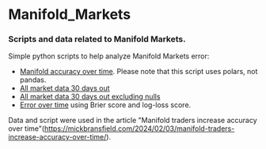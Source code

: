 # Manifold_Markets


### Scripts and data related to Manifold Markets.

Simple python scripts to help analyze Manifold Markets error:
* [Manifold accuracy over time](https://github.com/mickbransfield/Manifold_Markets/blob/main/manifold_accuracy_time.py). Please note that this script uses polars, not pandas.
* [All market data 30 days out](https://github.com/mickbransfield/Manifold_Markets/blob/main/manifold_market_data_time_30to1.zip)
* [All market data 30 days out excluding nulls](https://github.com/mickbransfield/Manifold_Markets/blob/main/manifold_market_data_time_30to1_no_nulls.csv) 
* [Error over time](https://github.com/mickbransfield/Manifold_Markets/blob/main/manifold_market_error_scores_30to1.csv) using Brier score and log-loss score.

Data and script were used in the article "Manifold traders increase accuracy over time"(https://mickbransfield.com/2024/02/03/manifold-traders-increase-accuracy-over-time/).

